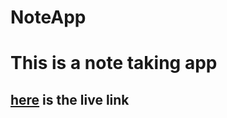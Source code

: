 # NoteApp
<h1>This is a note taking app</h1>
<h2><a href="https://mynotesin.netlify.app/">here</a> is the live link</h2>
